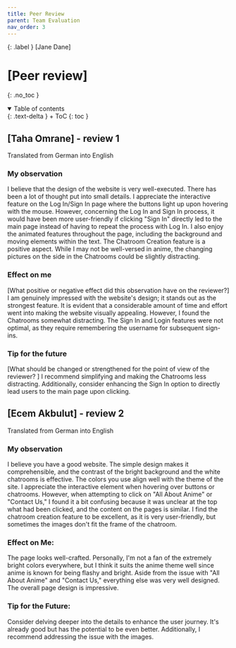 ```yaml
---
title: Peer Review
parent: Team Evaluation
nav_order: 3
---
```


{: .label }
[Jane Dane]

# [Peer review]
{: .no_toc }

<details open markdown="block">
{: .text-delta }
<summary>Table of contents</summary>
+ ToC
{: toc }
</details>

## [Taha Omrane] - review 1

Translated from German into English

### My observation 

I believe that the design of the website is very well-executed. There has been a lot of thought put into small details. I appreciate the interactive feature on the Log In/Sign In page where the buttons light up upon hovering with the mouse. However, concerning the Log In and Sign In process, it would have been more user-friendly if clicking "Sign In" directly led to the main page instead of having to repeat the process with Log In. I also enjoy the animated features throughout the page, including the background and moving elements within the text. The Chatroom Creation feature is a positive aspect. While I may not be well-versed in anime, the changing pictures on the side in the Chatrooms could be slightly distracting.


### Effect on me 

[What positive or negative effect did this observation have on the reviewer?]
I am genuinely impressed with the website's design; it stands out as the strongest feature. It is evident that a considerable amount of time and effort went into making the website visually appealing. However, I found the Chatrooms somewhat distracting. The Sign In and Login features were not optimal, as they require remembering the username for subsequent sign-ins.


### Tip for the future 

[What should be changed or strengthened for the point of view of the reviewer? ]
I recommend simplifying and making the Chatrooms less distracting. Additionally, consider enhancing the Sign In option to directly lead users to the main page upon clicking.


## [Ecem Akbulut] - review 2

Translated from German into English


### My observation 

I believe you have a good website. The simple design makes it comprehensible, and the contrast of the bright background and the white chatrooms is effective. The colors you use align well with the theme of the site. I appreciate the interactive element when hovering over buttons or chatrooms. However, when attempting to click on "All About Anime" or "Contact Us," I found it a bit confusing because it was unclear at the top what had been clicked, and the content on the pages is similar. I find the chatroom creation feature to be excellent, as it is very user-friendly, but sometimes the images don't fit the frame of the chatroom.

### Effect on Me:
The page looks well-crafted. Personally, I'm not a fan of the extremely bright colors everywhere, but I think it suits the anime theme well since anime is known for being flashy and bright. Aside from the issue with "All About Anime" and "Contact Us," everything else was very well designed. The overall page design is impressive.

### Tip for the Future:
Consider delving deeper into the details to enhance the user journey. It's already good but has the potential to be even better. Additionally, I recommend addressing the issue with the images.